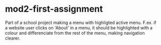 # mod2-first-assignment
Part of a school project making a menu with highligted active menu.
F.ex. if a website user clicks on 'About' in a menu,
it should be highlighted with a colour and differenciate from the rest of the menu, making navigation clearer.
